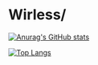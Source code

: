 # Wirless/

[![Anurag's GitHub stats](https://github-readme-stats.vercel.app/api?username=wirless)](https://github.com/anuraghazra/github-readme-stats)

[![Top Langs](https://github-readme-stats.vercel.app/api/top-langs/?username=wirless)](https://github.com/anuraghazra/github-readme-stats)
